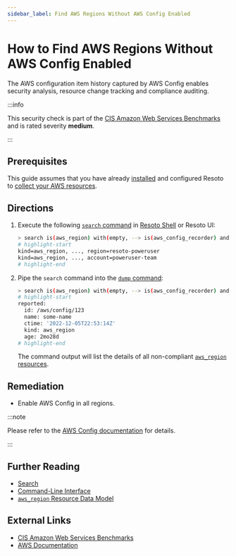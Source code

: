 ```yaml
---
sidebar_label: Find AWS Regions Without AWS Config Enabled
---
```


# How to Find AWS Regions Without AWS Config Enabled

The AWS configuration item history captured by AWS Config enables security analysis, resource change tracking and compliance auditing.

:::info

This security check is part of the [CIS Amazon Web Services Benchmarks](https://cisecurity.org/benchmark/amazon_web_services) and is rated severity **medium**.

:::

## Prerequisites

This guide assumes that you have already [installed](../../../getting-started/install-resoto/index.md) and configured Resoto to [collect your AWS resources](../../../how-to-guides/data-sources/collect-aws-resource-data.md).

## Directions

1. Execute the following [`search` command](../../../reference/cli/search-commands/search.md) in [Resoto Shell](../../../reference/components/shell.md) or Resoto UI:

   ```bash
   > search is(aws_region) with(empty, --> is(aws_config_recorder) and recorder_status.recording=true and recorder_group.all_supported=true and recorder_status.last_status=SUCCESS)
   # highlight-start
   ​kind=aws_region, ..., region=resoto-poweruser
   ​kind=aws_region, ..., account=poweruser-team
   # highlight-end
   ```

2. Pipe the `search` command into the [`dump` command](../../../reference/cli/format-commands/dump.md):

   ```bash
   > search is(aws_region) with(empty, --> is(aws_config_recorder) and recorder_status.recording=true and recorder_group.all_supported=true and recorder_status.last_status=SUCCESS) | dump
   # highlight-start
   ​reported:
   ​  id: /aws/config/123
   ​  name: some-name
   ​  ctime: '2022-12-05T22:53:14Z'
   ​  kind: aws_region
   ​  age: 2mo28d
   # highlight-end
   ```

   The command output will list the details of all non-compliant [`aws_region` resources](../../../reference/unified-data-model/aws.md#aws_region).

## Remediation

- Enable AWS Config in all regions.

:::note

Please refer to the [AWS Config documentation](https://aws.amazon.com/blogs/mt/aws-config-best-practices) for details.

:::

## Further Reading

- [Search](../../../reference/search/index.md)
- [Command-Line Interface](../../../reference/cli/index.md)
- [`aws_region` Resource Data Model](../../../reference/unified-data-model/aws.md#aws_region)

## External Links

- [CIS Amazon Web Services Benchmarks](https://cisecurity.org/benchmark/amazon_web_services)
- [AWS Documentation](https://aws.amazon.com/blogs/mt/aws-config-best-practices)
